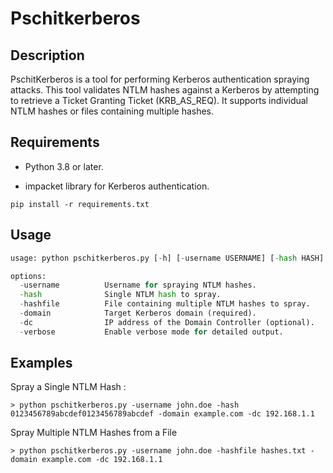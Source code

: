 # Pschitkerberos

## Description

PschitKerberos is a tool for performing Kerberos authentication spraying attacks. This tool validates NTLM hashes against a Kerberos by attempting to retrieve a Ticket Granting Ticket (KRB_AS_REQ). It supports individual NTLM hashes or files containing multiple hashes.

## Requirements

- Python 3.8 or later.

- impacket library for Kerberos authentication.

```
pip install -r requirements.txt
```

## Usage

```python
usage: python pschitkerberos.py [-h] [-username USERNAME] [-hash HASH] [-hashfile HASHFILE] -domain DOMAIN [-dc DC] [-verbose]

options:
  -username          Username for spraying NTLM hashes.
  -hash              Single NTLM hash to spray.
  -hashfile          File containing multiple NTLM hashes to spray.
  -domain            Target Kerberos domain (required).
  -dc                IP address of the Domain Controller (optional).
  -verbose           Enable verbose mode for detailed output.
```

## Examples
Spray a Single NTLM Hash :
```
> python pschitkerberos.py -username john.doe -hash 0123456789abcdef0123456789abcdef -domain example.com -dc 192.168.1.1 
```

Spray Multiple NTLM Hashes from a File
```
> python pschitkerberos.py -username john.doe -hashfile hashes.txt -domain example.com -dc 192.168.1.1
```
